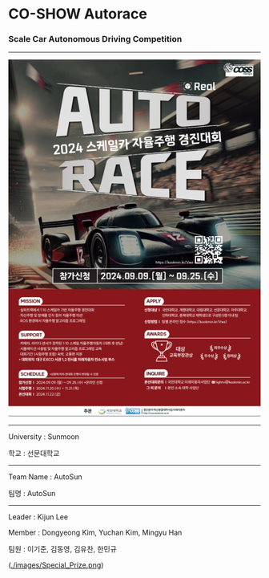 # CO-SHOW Autorace

### Scale Car Autonomous Driving Competition

***

![Poster](https://github.com/KIJUN24/CO-SHOW-Autorace/blob/master/2024_AutoRace_Poster.png)

***

University : Sunmoon

학교 : 선문대학교

***

Team Name : AutoSun

팀명 : AutoSun

***

Leader : Kijun Lee

Member : Dongyeong Kim, Yuchan Kim, Mingyu Han

팀원 : 이기준, 김동영, 김유찬, 한민규

([./images/Special_Prize.png](https://github.com/KIJUN24/CO-SHOW-Autorace/blob/master/Special_Prize.jpg))

